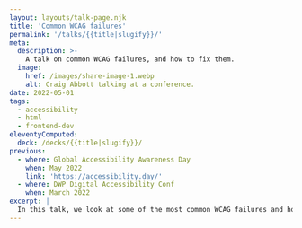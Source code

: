 ```yaml
---
layout: layouts/talk-page.njk
title: 'Common WCAG failures'
permalink: '/talks/{{title|slugify}}/'
meta:
  description: >-
    A talk on common WCAG failures, and how to fix them.
  image:
    href: /images/share-image-1.webp
    alt: Craig Abbott talking at a conference.
date: 2022-05-01
tags:
  - accessibility
  - html
  - frontend-dev
eleventyComputed:
  deck: /decks/{{title|slugify}}/
previous:
  - where: Global Accessibility Awareness Day
    when: May 2022
    link: 'https://accessibility.day/'
  - where: DWP Digital Accessibility Conf
    when: March 2022
excerpt: |
  In this talk, we look at some of the most common WCAG failures and how you can avoid them.
---
```

